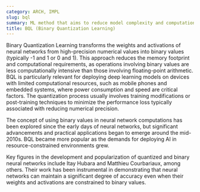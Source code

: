```yaml
---
category: ARCH, IMPL
slug: bql
summary: ML method that aims to reduce model complexity and computational cost by quantizing weights and activations to binary values.
title: BQL (Binary Quantization Learning)
---
```


Binary Quantization Learning transforms the weights and activations of neural networks from high-precision numerical values into binary values (typically -1 and 1 or 0 and 1). This approach reduces the memory footprint and computational requirements, as operations involving binary values are less computationally intensive than those involving floating-point arithmetic. BQL is particularly relevant for deploying deep learning models on devices with limited computational resources, such as mobile phones and embedded systems, where power consumption and speed are critical factors. The quantization process usually involves training modifications or post-training techniques to minimize the performance loss typically associated with reducing numerical precision.

The concept of using binary values in neural network computations has been explored since the early days of neural networks, but significant advancements and practical applications began to emerge around the mid-2010s. BQL became more popular as the demands for deploying AI in resource-constrained environments grew.

Key figures in the development and popularization of quantized and binary neural networks include Itay Hubara and Matthieu Courbariaux, among others. Their work has been instrumental in demonstrating that neural networks can maintain a significant degree of accuracy even when their weights and activations are constrained to binary values.
